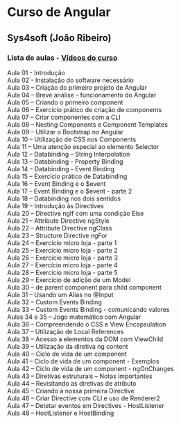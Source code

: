 # Curso de Angular
## Sys4soft (João Ribeiro)

### Lista de aulas - [Vídeos do curso](https://www.youtube.com/watch?v=KZrMuOEk1cE&list=PLXik_5Br-zO9Rly_0vxD4p1TF8z7p6Dx5)

Aula 01 - Introdução  
Aula 02 - Instalação do software necessário  
Aula 03 – Criação do primeiro projeto de Angular  
Aula 04 – Breve análise - funcionamento do Angular  
Aula 05 – Criando o primeiro component  
Aula 06 – Exercício prático de criação de components  
Aula 07 – Criar componentes com a CLI  
Aula 08 – Nesting Components e Component Templates  
Aula 09 – Utilizar o Bootstrap no Angular  
Aula 10 – Utilização de CSS nos Components  
Aula 11 – Uma atenção especial ao elemento Selector  
Aula 12 – Databinding – String Interpolation  
Aula 13 – Databinding - Property Binding  
Aula 14 – Databinding -  Event Binding  
Aula 15 – Exercício prático de Databinding  
Aula 16 – Event Binding e o $event  
Aula 17 – Event Binding e o $event - parte 2  
Aula 18 – Databinding nos dois sentidos  
Aula 19 – Introdução às Directives  
Aula 20 – Directive ngIf com uma condição Else  
Aula 21 – Attribute Directive ngStyle  
Aula 22 – Attribute Directive ngClass  
Aula 23 – Structure Directive ngFor  
Aula 24 – Exercício micro loja - parte 1  
Aula 25 – Exercício micro loja - parte 2  
Aula 26 – Exercício micro loja - parte 3  
Aula 27 – Exercício micro loja - parte 4  
Aula 28 – Exercício micro loja - parte 5  
Aula 29 – Exercício de adição de um Model  
Aula 30 – de parent component para child component  
Aula 31 –  Usando um Alias no @Input  
Aula 32 – Custom Events Binding  
Aula 33 – Custom Events Binding - comunicando valores  
Aulas 34 e 35 – Jogo matemático com Angular  
Aula 36 – Compreendendo o CSS e View Encapsulation  
Aula 37 – Utilização de Local References  
Aula 38 – Acesso a elementos da DOM com ViewChild  
Aula 39 – Utilização da diretiva ng content  
Aula 40 – Ciclo de vida de um component  
Aula 41 – Ciclo de vida de um component - Exemplos  
Aula 42 – Ciclo de vida de um component - ngOnChanges  
Aula 43 – Diretivas estruturais – Notas importantes  
Aula 44 – Revisitando as diretivas de atributo  
Aula 45 – Criando a nossa primeira Directive  
Aula 46 – Criar Directive com CLI e uso de Renderer2  
Aula 47 – Detetar eventos em Directives - HostListener  
Aula 48 – HostListener e HostBinding  